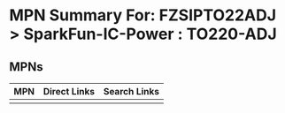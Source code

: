 



# MPN Summary For: FZSIPTO22ADJ > SparkFun-IC-Power : TO220-ADJ

## MPNs
  

|MPN|Direct Links|Search Links|
| :--- | :--- | :--- |
||||
